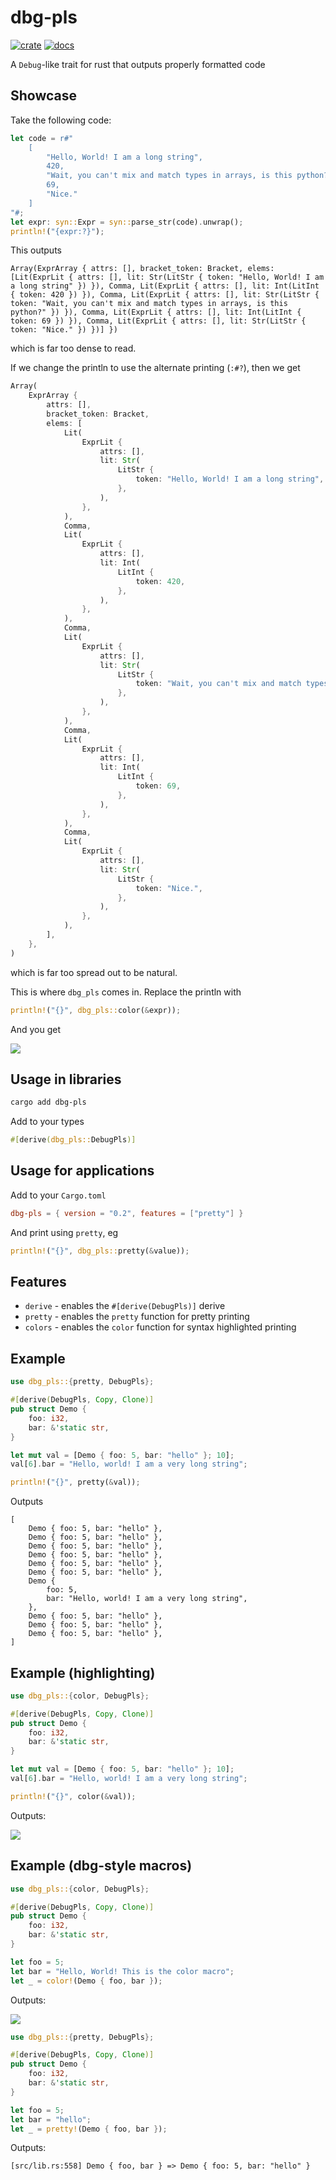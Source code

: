 # dbg-pls

[![crate](https://img.shields.io/crates/v/dbg-pls?style=flat-square)](https://crates.io/crates/dbg-pls)
[![docs](https://img.shields.io/docsrs/dbg-pls?style=flat-square)](https://docs.rs/dbg-pls/latest/dbg_pls/)

A `Debug`-like trait for rust that outputs properly formatted code

## Showcase

Take the following code:

```rust
let code = r#"
    [
        "Hello, World! I am a long string",
        420,
        "Wait, you can't mix and match types in arrays, is this python?",
        69,
        "Nice."
    ]
"#;
let expr: syn::Expr = syn::parse_str(code).unwrap();
println!("{expr:?}");
```

This outputs
```
Array(ExprArray { attrs: [], bracket_token: Bracket, elems: [Lit(ExprLit { attrs: [], lit: Str(LitStr { token: "Hello, World! I am a long string" }) }), Comma, Lit(ExprLit { attrs: [], lit: Int(LitInt { token: 420 }) }), Comma, Lit(ExprLit { attrs: [], lit: Str(LitStr { token: "Wait, you can't mix and match types in arrays, is this python?" }) }), Comma, Lit(ExprLit { attrs: [], lit: Int(LitInt { token: 69 }) }), Comma, Lit(ExprLit { attrs: [], lit: Str(LitStr { token: "Nice." }) })] })
```
which is far too dense to read.

If we change the println to use the alternate printing (`:#?`), then we get
```rust
Array(
    ExprArray {
        attrs: [],
        bracket_token: Bracket,
        elems: [
            Lit(
                ExprLit {
                    attrs: [],
                    lit: Str(
                        LitStr {
                            token: "Hello, World! I am a long string",
                        },
                    ),
                },
            ),
            Comma,
            Lit(
                ExprLit {
                    attrs: [],
                    lit: Int(
                        LitInt {
                            token: 420,
                        },
                    ),
                },
            ),
            Comma,
            Lit(
                ExprLit {
                    attrs: [],
                    lit: Str(
                        LitStr {
                            token: "Wait, you can't mix and match types in arrays, is this python?",
                        },
                    ),
                },
            ),
            Comma,
            Lit(
                ExprLit {
                    attrs: [],
                    lit: Int(
                        LitInt {
                            token: 69,
                        },
                    ),
                },
            ),
            Comma,
            Lit(
                ExprLit {
                    attrs: [],
                    lit: Str(
                        LitStr {
                            token: "Nice.",
                        },
                    ),
                },
            ),
        ],
    },
)
```
which is far too spread out to be natural.

This is where `dbg_pls` comes in. Replace the println with
```rust
println!("{}", dbg_pls::color(&expr));
```
And you get

![](readme/kitchen-sink.png)

## Usage in libraries

```sh
cargo add dbg-pls
```

Add to your types

```rust
#[derive(dbg_pls::DebugPls)]
```

## Usage for applications

Add to your `Cargo.toml`
```toml
dbg-pls = { version = "0.2", features = ["pretty"] }
```

And print using `pretty`, eg

```rust
println!("{}", dbg_pls::pretty(&value));
```

## Features

* `derive` - enables the `#[derive(DebugPls)]` derive
* `pretty` - enables the `pretty` function for pretty printing
* `colors` - enables the `color` function for syntax highlighted printing

## Example

```rust
use dbg_pls::{pretty, DebugPls};

#[derive(DebugPls, Copy, Clone)]
pub struct Demo {
    foo: i32,
    bar: &'static str,
}

let mut val = [Demo { foo: 5, bar: "hello" }; 10];
val[6].bar = "Hello, world! I am a very long string";

println!("{}", pretty(&val));
```
Outputs
```text
[
    Demo { foo: 5, bar: "hello" },
    Demo { foo: 5, bar: "hello" },
    Demo { foo: 5, bar: "hello" },
    Demo { foo: 5, bar: "hello" },
    Demo { foo: 5, bar: "hello" },
    Demo { foo: 5, bar: "hello" },
    Demo {
        foo: 5,
        bar: "Hello, world! I am a very long string",
    },
    Demo { foo: 5, bar: "hello" },
    Demo { foo: 5, bar: "hello" },
    Demo { foo: 5, bar: "hello" },
]
```

## Example (highlighting)

```rust
use dbg_pls::{color, DebugPls};

#[derive(DebugPls, Copy, Clone)]
pub struct Demo {
    foo: i32,
    bar: &'static str,
}

let mut val = [Demo { foo: 5, bar: "hello" }; 10];
val[6].bar = "Hello, world! I am a very long string";

println!("{}", color(&val));
```
Outputs:

![](readme/highlighted.png)

## Example (dbg-style macros)

```rust
use dbg_pls::{color, DebugPls};

#[derive(DebugPls, Copy, Clone)]
pub struct Demo {
    foo: i32,
    bar: &'static str,
}

let foo = 5;
let bar = "Hello, World! This is the color macro";
let _ = color!(Demo { foo, bar });
```
Outputs:

![](readme/color-macro.png)


```rust
use dbg_pls::{pretty, DebugPls};

#[derive(DebugPls, Copy, Clone)]
pub struct Demo {
    foo: i32,
    bar: &'static str,
}

let foo = 5;
let bar = "hello";
let _ = pretty!(Demo { foo, bar });
```
Outputs:

```text
[src/lib.rs:558] Demo { foo, bar } => Demo { foo: 5, bar: "hello" }
```

